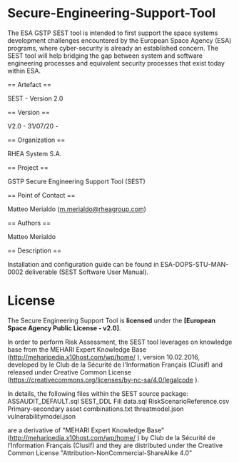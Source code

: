 # Secure-Engineering-Support-Tool
The ESA GSTP SEST tool is intended to first support the space systems development challenges encountered by the European Space Agency (ESA) programs, where cyber-security is already an established concern.  The SEST tool will help bridging the gap between system and software engineering processes and equivalent security processes that exist today within ESA.

== Artefact ==

SEST - Version 2.0

== Version ==

V2.0 - 31/07/20 - 

== Organization == 

RHEA System S.A.

== Project == 

GSTP Secure Engineering Support Tool (SEST)

== Point of Contact == 

Matteo Merialdo (m.merialdo@rheagroup.com)

== Authors == 

Matteo Merialdo

== Description ==

Installation and configuration guide can be found in ESA-DOPS-STU-MAN-0002 deliverable (SEST Software User Manual).


# License
The Secure Engineering Support Tool is **licensed** under the **[European Space Agency Public License - v2.0]**.

In order to perform Risk Assessment, the SEST tool leverages on knowledge base from the MEHARI Expert Knowledge Base (http://meharipedia.x10host.com/wp/home/ ), version 10.02.2016, developed by le Club de la Sécurité de l'Information Français (Clusif) and released under Creative Common License (https://creativecommons.org/licenses/by-nc-sa/4.0/legalcode ).

In details, the following files within the SEST source package:
ASSAUDIT_DEFAULT.sql
SEST_DDL Fill data.sql
RiskScenarioReference.csv
Primary-secondary asset combinations.txt
threatmodel.json
vulnerabilitymodel.json

are a derivative of "MEHARI Expert Knowledge Base" (http://meharipedia.x10host.com/wp/home/ ) by Club de la Sécurité de l'Information Français (Clusif) and they are distributed under the Creative Common License "Attribution-NonCommercial-ShareAlike 4.0"

